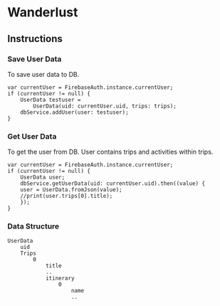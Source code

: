 # Wanderlust

## Instructions

### Save User Data
To save user data to DB.
```
var currentUser = FirebaseAuth.instance.currentUser;
if (currentUser != null) {
    UserData testuser =
        UserData(uid: currentUser.uid, trips: trips);
    dbService.addUser(user: testuser);
}
```


### Get User Data
To get the user from DB. User contains trips and activities within trips.
```
var currentUser = FirebaseAuth.instance.currentUser;
if (currentUser != null) {
    UserData user;
    dbService.getUserData(uid: currentUser.uid).then((value) {
    user = UserData.fromJson(value);
    //print(user.trips[0].title);
    });
}
```

### Data Structure
```
UserData
    uid
    Trips
        0
            title
            ..
            itinerary
                0
                    name
                    ..    
```
